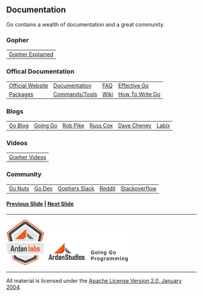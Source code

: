## Documentation

Go contains a wealth of documentation and a great community.

### Gopher
<table>
<tr><td><a href="http://blog.golang.org/gopher">Gopher Explained</a></td></tr>
</table>

### Offical Documentation
<table>
<tr><td><a href="http://golang.org">Official Website</a></td><td><a href="http://golang.org/doc">Documentation</a></td><td><a href="http://golang.org/doc/faq">FAQ</a></td><td><a href="http://golang.org/doc/effective_go.html">Effective Go</a></td></tr>
<tr><td><a href="http://golang.org/pkg">Packages</a></td><td><a href="http://golang.org/cmd">Commands/Tools</a></td><td><a href="https://github.com/golang/go/wiki">Wiki</a></td><td><a href="http://golang.org/doc/code.html">How To Write Go</a></td></tr>
</table>

### Blogs
<table>
<tr><td><a href="http://blog.golang.org">Go Blog</a></td><td><a href="http://goinggo.net">Going Go</a></td><td><a href="http://commandcenter.blogspot.com/">Rob Pike</a></td><td><a href="http://research.swtch.com/">Russ Cox</a></td><td><a href="http://dave.cheney.net/">Dave Cheney</a></td><td><a href="http://blog.labix.org">Labix</a></td></tr>
</table>

### Videos
<table>
<tr><td><a href="http://gophervids.appspot.com">Gopher Videos</a></td></tr>
</table>

### Community
<table>
<tr><td><a href="https://groups.google.com/forum/#!forum/golang-nuts">Go Nuts</a></td><td><a href="https://groups.google.com/forum/#!forum/golang-dev">Go Dev</a></td><td><a href="https://gophers.slack.com">Gophers Slack</a></td><td><a href="http://www.reddit.com/r/golang">Reddit</a></td><td><a href="http://stackoverflow.com/questions/tagged/go">Stackoverflow</a></td></tr>
</table>

#### [Previous Slide](slide1.md) | [Next Slide](slide3.md)
___
[![Ardan Labs](../../images/ggt_logo.png)](http://www.ardanlabs.com)
[![Ardan Studios](../../images/ardan_logo.png)](http://www.ardanlabs.com)
[![GoingGo Blog](../../images/ggb_logo.png)](http://www.goinggo.net)
___
All material is licensed under the [Apache License Version 2.0, January 2004](http://www.apache.org/licenses/LICENSE-2.0).
